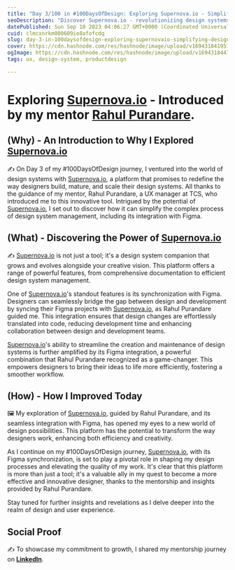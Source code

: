 ```yaml
---
title: "Day 3/100 in #100DaysOfDesign: Exploring Supernova.io - Simplifying Design Systems"
seoDescription: "Discover Supernova.io - revolutionizing design systems with Figma sync, guided by Rahul Purandare."
datePublished: Sun Sep 10 2023 04:06:27 GMT+0000 (Coordinated Universal Time)
cuid: clmcxnrkm000609ie8afofcdq
slug: day-3-in-100daysofdesign-exploring-supernovaio-simplifying-design-systems
cover: https://cdn.hashnode.com/res/hashnode/image/upload/v1694318419519/cf230cda-c910-46ee-828a-def1b29d9d5d.png
ogImage: https://cdn.hashnode.com/res/hashnode/image/upload/v1694318447623/ac4cd86a-9587-4fe3-9c09-1812dd1fda91.png
tags: ux, design-system, productdesign

---
```


# **Exploring** [**Supernova.io**](http://Supernova.io) **\- Introduced by my mentor** [**Rahul Purandare**](https://www.linkedin.com/in/rahulpurandare/)**.**

## **(Why) - An Introduction to Why I Explored** [**Supernova.io**](http://Supernova.io)

✍️ On Day 3 of my #100DaysOfDesign journey, I ventured into the world of design systems with [Supernova.io](http://Supernova.io), a platform that promises to redefine the way designers build, mature, and scale their design systems. All thanks to the guidance of my mentor, Rahul Purandare, a UX manager at TCS, who introduced me to this innovative tool. Intrigued by the potential of [Supernova.io](http://Supernova.io), I set out to discover how it can simplify the complex process of design system management, including its integration with Figma.

## **(What) - Discovering the Power of** [**Supernova.io**](http://Supernova.io)

✍️ [Supernova.io](http://Supernova.io) is not just a tool; it's a design system companion that grows and evolves alongside your creative vision. This platform offers a range of powerful features, from comprehensive documentation to efficient design system management.

One of [Supernova.io](http://Supernova.io)'s standout features is its synchronization with Figma. Designers can seamlessly bridge the gap between design and development by syncing their Figma projects with [Supernova.io](http://Supernova.io), as Rahul Purandare guided me. This integration ensures that design changes are effortlessly translated into code, reducing development time and enhancing collaboration between design and development teams.

[Supernova.io](http://Supernova.io)'s ability to streamline the creation and maintenance of design systems is further amplified by its Figma integration, a powerful combination that Rahul Purandare recognized as a game-changer. This empowers designers to bring their ideas to life more efficiently, fostering a smoother workflow.

## **(How) - How I Improved Today**

🖼️ My exploration of [Supernova.io](http://Supernova.io), guided by Rahul Purandare, and its seamless integration with Figma, has opened my eyes to a new world of design possibilities. This platform has the potential to transform the way designers work, enhancing both efficiency and creativity.

As I continue on my #100DaysOfDesign journey, [Supernova.io](http://Supernova.io), with its Figma synchronization, is set to play a pivotal role in shaping my design processes and elevating the quality of my work. It's clear that this platform is more than just a tool; it's a valuable ally in my quest to become a more effective and innovative designer, thanks to the mentorship and insights provided by Rahul Purandare.

Stay tuned for further insights and revelations as I delve deeper into the realm of design and user experience.

## **Social Proof**

✍️ To showcase my commitment to growth, I shared my mentorship journey on [**LinkedIn**](https://www.linkedin.com/posts/karanbalaji_day-3100-in-100daysofdesign-exploring-activity-7106492371890053120-008G?utm_source=share&utm_medium=member_desktop).